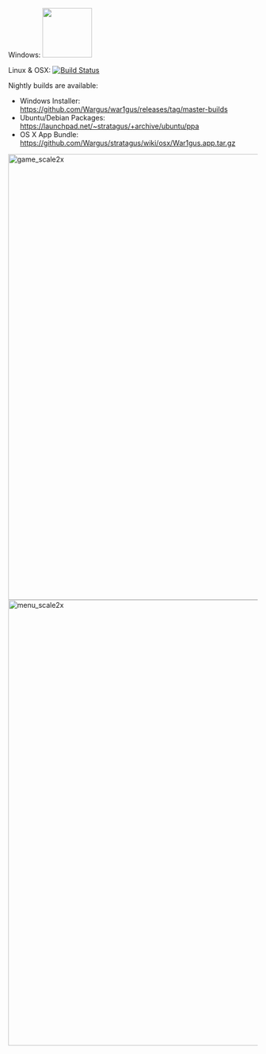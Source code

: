Windows: <a href="https://ci.appveyor.com/project/timfel/war1gus"><img width="100" src="https://ci.appveyor.com/api/projects/status/github/Wargus/war1gus?branch=master&svg=true"></a>

Linux & OSX: [![Build Status](https://travis-ci.org/Wargus/war1gus.svg?branch=master)](https://travis-ci.org/Wargus/war1gus)

Nightly builds are available:

- Windows Installer: https://github.com/Wargus/war1gus/releases/tag/master-builds
- Ubuntu/Debian Packages: https://launchpad.net/~stratagus/+archive/ubuntu/ppa
- OS X App Bundle: https://github.com/Wargus/stratagus/wiki/osx/War1gus.app.tar.gz


<img width="900" alt="game_scale2x" src="https://cloud.githubusercontent.com/assets/46235/11292816/5f24263c-8f53-11e5-802d-e9bb4cafffc9.PNG">
<img width="900" alt="menu_scale2x" src="https://cloud.githubusercontent.com/assets/46235/11292821/5f3c3fa6-8f53-11e5-91b0-3ca7b89b9ce4.PNG">
